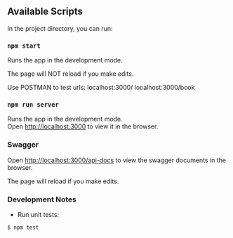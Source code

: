 ## Available Scripts

In the project directory, you can run:

### `npm start`

Runs the app in the development mode.<br />

The page will NOT reload if you make edits.<br />

Use POSTMAN to test urls:
localhost:3000/
localhost:3000/book

### `npm run server`

Runs the app in the development mode.<br />
Open [http://localhost:3000](http://localhost:3000) to view it in the browser.

### Swagger

Open [http://localhost:3000/api-docs](http://localhost:3000/api-docs) to view the swagger documents in the browser.

The page will reload if you make edits.<br />

### Development Notes
- Run unit tests:
```
$ npm test
```
